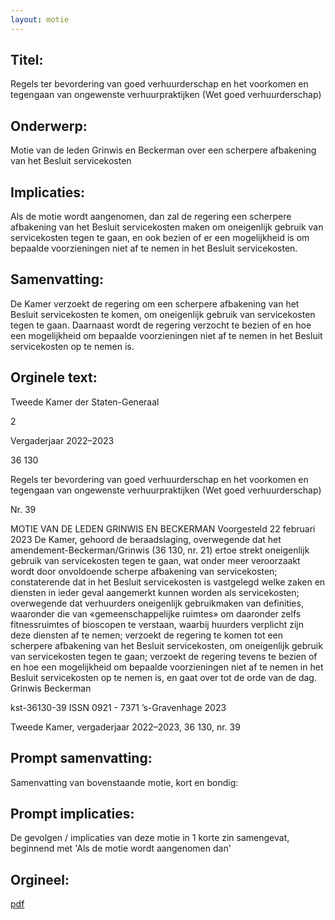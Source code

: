 ```yaml
---
layout: motie
---
```

## Titel:
Regels ter bevordering van goed verhuurderschap en het voorkomen en tegengaan van ongewenste verhuurpraktijken (Wet goed verhuurderschap)
## Onderwerp:
Motie van de leden Grinwis en Beckerman over een scherpere afbakening van het Besluit servicekosten
## Implicaties:

Als de motie wordt aangenomen, dan zal de regering een scherpere afbakening van het Besluit servicekosten maken om oneigenlijk gebruik van servicekosten tegen te gaan, en ook bezien of er een mogelijkheid is om bepaalde voorzieningen niet af te nemen in het Besluit servicekosten.
## Samenvatting:

De Kamer verzoekt de regering om een scherpere afbakening van het Besluit servicekosten te komen, om oneigenlijk gebruik van servicekosten tegen te gaan. Daarnaast wordt de regering verzocht te bezien of en hoe een mogelijkheid om bepaalde voorzieningen niet af te nemen in het Besluit servicekosten op te nemen is.
## Orginele text:


Tweede Kamer der Staten-Generaal

2

Vergaderjaar 2022–2023

36 130

Regels ter bevordering van goed
verhuurderschap en het voorkomen en
tegengaan van ongewenste verhuurpraktijken
(Wet goed verhuurderschap)

Nr. 39

MOTIE VAN DE LEDEN GRINWIS EN BECKERMAN
Voorgesteld 22 februari 2023
De Kamer,
gehoord de beraadslaging,
overwegende dat het amendement-Beckerman/Grinwis (36 130, nr. 21)
ertoe strekt oneigenlijk gebruik van servicekosten tegen te gaan, wat
onder meer veroorzaakt wordt door onvoldoende scherpe afbakening van
servicekosten;
constaterende dat in het Besluit servicekosten is vastgelegd welke zaken
en diensten in ieder geval aangemerkt kunnen worden als servicekosten;
overwegende dat verhuurders oneigenlijk gebruikmaken van definities,
waaronder die van «gemeenschappelijke ruimtes» om daaronder zelfs
fitnessruimtes of bioscopen te verstaan, waarbij huurders verplicht zijn
deze diensten af te nemen;
verzoekt de regering te komen tot een scherpere afbakening van het
Besluit servicekosten, om oneigenlijk gebruik van servicekosten tegen te
gaan;
verzoekt de regering tevens te bezien of en hoe een mogelijkheid om
bepaalde voorzieningen niet af te nemen in het Besluit servicekosten op te
nemen is,
en gaat over tot de orde van de dag.
Grinwis
Beckerman

kst-36130-39
ISSN 0921 - 7371
’s-Gravenhage 2023

Tweede Kamer, vergaderjaar 2022–2023, 36 130, nr. 39


## Prompt samenvatting:
Samenvatting van bovenstaande motie, kort en bondig:


## Prompt implicaties:
De gevolgen / implicaties van deze motie in 1 korte zin samengevat, beginnend met 'Als de motie wordt aangenomen dan' 

## Orgineel:
[pdf](https://gegevensmagazijn.tweedekamer.nl/OData/v4/2.0/Document(01e35538-bb53-4a57-bdcd-5f73141d5936)/resource)
